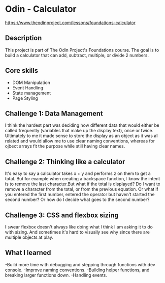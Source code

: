 # Odin - Calculator
https://www.theodinproject.com/lessons/foundations-calculator


## Description
This project is part of The Odin Project's Foundations course. The goal is to build a calculator that can add, subtract, multiple, or divide 2 numbers. 


## Core skills
- DOM Manipulation
- Event Handling
- State management
- Page Styling


## Challenge 1: Data Management
I think the hardest part was deciding how different data that would either be called frequently (variables that make up the display text), once or twice.
Ultimately to me it made sense to store the display as an object as it was all related and would allow me to use clear naming conventions, whereas for ojbect
arrays fit the purpose while still having clear names. 


## Challenge 2: Thinking like a calculator
It's easy to say a calculator takes x + y and performs z on them to get a total. But for example when creating a backspace function, I know the intent is 
to remove the last character.But what if the total is displayed? Do I want to remove a character from the total, or from the previous equation. Or what if you 
entered the first number, entered the operator but haven't started the second number? Or how do I decide what goes to the second number?


## Challenge 3: CSS and flexbox sizing
I swear flexbox doesn't always like doing what I think I am asking it to do with sizing. And sometimes it's hard to visually see why since there are multiple 
objects at play. 

## What I learned
-Build more time with debugging and stepping through functions with dev console.
-Improve naming conventions. 
-Building helper functions, and breaking larger functions down.
-Handling events.


